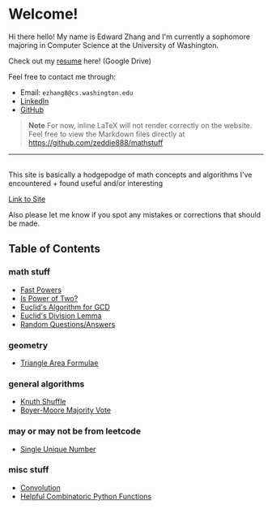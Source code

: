 # Welcome!

Hi there hello! My name is Edward Zhang and I'm currently a sophomore majoring in Computer Science at the University of Washington.

Check out my [resume](https://drive.google.com/file/d/1I5n9AoGiyaU-mYLv0h1PVJYU2Z92OKkr/view?usp=sharing) here! (Google Drive)

Feel free to contact me through:

- Email: `ezhang8@cs.washington.edu`
- [LinkedIn](https://www.linkedin.com/in/edward-zhang-0500741a6/)
- [GitHub](https://github.com/zeddie888)

> **Note**
> For now, inline LaTeX will not render correctly on the website. Feel free to view the Markdown files directly at https://github.com/zeddie888/mathstuff

---

<br>
This site is basically a hodgepodge of math concepts and algorithms I've encountered + found useful and/or interesting

[Link to Site](https://zeddie888.github.io/mathstuff/)

Also please let me know if you spot any mistakes or corrections that should be made.

## Table of Contents

### math stuff

- [Fast Powers](mathy/fast-pow.md)
- [Is Power of Two?](mathy/power-of-two.md)
- [Euclid's Algorithm for GCD](mathy/euclid-gcd-basic.md)
- [Euclid's Division Lemma](mathy/euclid-division.md)
- [Random Questions/Answers](mathy/random-thoughts.md)

### geometry

- [Triangle Area Formulae](geom/triangle-area.md)

### general algorithms

- [Knuth Shuffle](algos/knuth-shuffle.md)
- [Boyer-Moore Majority Vote](algos/boyer-moore.md)

### may or may not be from leetcode

- [Single Unique Number](leet/single-unique.md)

### misc stuff

- [Convolution](misc/convolution.md)
- [Helpful Combinatoric Python Functions](src/helper.py)
